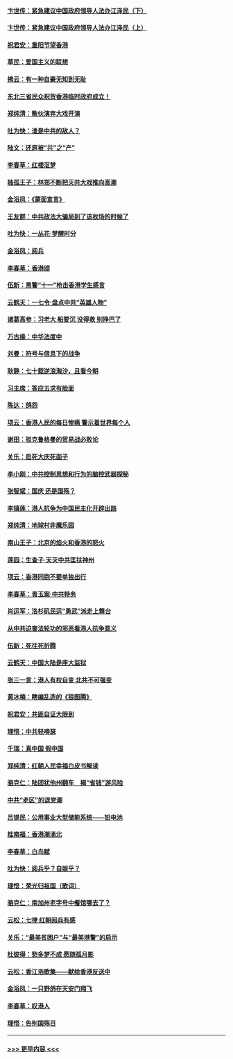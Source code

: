 #### [卞世传：紧急建议中国政府领导人法办江泽民（下）](../pages/nsc993/n11573390.md?t=10080133) 
#### [卞世传：紧急建议中国政府领导人法办江泽民（上）](../pages/nsc993/n11573208.md?t=10080133) 
#### [祝君安：重阳节望香港](../pages/nsc993/n11573190.md?t=10080133) 
#### [草民：爱国主义的联想](../pages/nsc993/n11572333.md?t=10080133) 
#### [拂云：有一种自豪无知到无耻](../pages/nsc993/n11572006.md?t=10080133) 
#### [东北三省民众祝贺香港临时政府成立！](../pages/nsc993/n11571215.md?t=10080133) 
#### [郑纯清：散伙演弃大戏开演](../pages/nsc993/n11570826.md?t=10080133) 
#### [吐为快：谁是中共的敌人？](../pages/nsc993/n11570817.md?t=10080133) 
#### [陆文：还原被“共”之“产”](../pages/nsc993/n11570798.md?t=10080133) 
#### [李春草：红楼沤梦](../pages/nsc993/n11569673.md?t=10080133) 
#### [独孤王子：林郑不断把灭共大戏推向高潮](../pages/nsc993/n11569381.md?t=10080133) 
#### [金浴凤：《蒙面宣言》](../pages/nsc993/n11569368.md?t=10080133) 
#### [王友群：中共政法大骗局到了该收场的时候了](../pages/nsc993/n11568940.md?t=10080133) 
#### [吐为快：一丛花‧梦醒时分](../pages/nsc993/n11567491.md?t=10080133) 
#### [金浴凤：阅兵](../pages/nsc993/n11567454.md?t=10080133) 
#### [李春草：香港颂](../pages/nsc993/n11567444.md?t=10080133) 
#### [伍新：黑警“十一”枪击香港学生感言](../pages/nsc993/n11567426.md?t=10080133) 
#### [云鹤天：一七令‧盘点中共“英雄人物”](../pages/nsc993/n11567091.md?t=10080133) 
#### [诸葛高参：习老大 船要沉 没得救 别挣巴了](../pages/nsc993/n11566976.md?t=10080133) 
#### [万古缘：中华法度中](../pages/nsc993/n11566726.md?t=10080133) 
#### [刘曼：符号与信息下的战争](../pages/nsc993/n11564655.md?t=10080133) 
#### [耿静：七十载逆浪淘沙，且看今朝](../pages/nsc993/n11564520.md?t=10080133) 
#### [习主席：答应五求有脸面](../pages/nsc993/n11563953.md?t=10080133) 
#### [陈达：鸽怨](../pages/nsc993/n11561879.md?t=10080133) 
#### [项云：香港人民的每日惨痛  警示着世界每个人](../pages/nsc993/n11559273.md?t=10080133) 
#### [谢田：驳克鲁格曼的贸易战必败论](../pages/nsc993/n11555840.md?t=10080133) 
#### [关乐：启死大庆死面子](../pages/nsc993/n11556823.md?t=10080133) 
#### [李小刚：中共控制思想和行为的脑控武器探秘](../pages/nsc993/n11556776.md?t=10080133) 
#### [张智斌：国庆  还是国殇？](../pages/nsc993/n11556617.md?t=10080133) 
#### [李镇莲：港人抗争为中国民主化开辟出路](../pages/nsc993/n11556570.md?t=10080133) 
#### [郑纯清：地球村非魔乐园](../pages/nsc993/n11555415.md?t=10080133) 
#### [南山王子：北京的焰火和香港的怒火](../pages/nsc993/n11555318.md?t=10080133) 
#### [莲园：生查子·天灭中共匡扶神州](../pages/nsc993/n11555302.md?t=10080133) 
#### [项云：香港同胞不要单独出行](../pages/nsc993/n11555276.md?t=10080133) 
#### [李春草：青玉案‧中共特务](../pages/nsc993/n11552356.md?t=10080133) 
#### [肖运军：洛杉矶民运“勇武”派走上舞台](../pages/nsc993/n11551595.md?t=10080133) 
#### [从中共迫害法轮功的邪恶看港人抗争意义](../pages/nsc993/n11540858.md?t=10080133) 
#### [伍新：死往死折腾](../pages/nsc993/n11550174.md?t=10080133) 
#### [云鹤天：中国大陆是座大监狱](../pages/nsc993/n11550155.md?t=10080133) 
#### [张三一言：港人有权自变 北共不可强变](../pages/nsc993/n11550132.md?t=10080133) 
#### [黄冰楠：瞎编乱造的《狼图腾》](../pages/nsc993/n11550082.md?t=10080133) 
#### [祝君安：共匪自证大限到](../pages/nsc993/n11550041.md?t=10080133) 
#### [理悟：中共轻嘚瑟](../pages/nsc993/n11547978.md?t=10080133) 
#### [千瑞：真中国 假中国](../pages/nsc993/n11547865.md?t=10080133) 
#### [郑纯清：红朝人民幸福白皮书解读](../pages/nsc993/n11547499.md?t=10080133) 
#### [骆克仁：陆团犹他州翻车　揭“省钱”游风险](../pages/nsc993/n11546977.md?t=10080133) 
#### [中共“老区”的退党潮](../pages/nsc993/n11545995.md?t=10080133) 
#### [吕锡民：公用事业大型储能系统——铅电池](../pages/nsc993/n11545701.md?t=10080133) 
#### [桂南福：香港潮涌北](../pages/nsc993/n11545682.md?t=10080133) 
#### [李春草：白鸟赋](../pages/nsc993/n11545663.md?t=10080133) 
#### [吐为快：阅兵乎？自娱乎？](../pages/nsc993/n11545625.md?t=10080133) 
#### [理悟：荣光归祖国（歌词）](../pages/nsc993/n11545616.md?t=10080133) 
#### [骆克仁：南加州老字号中餐馆哪去了？](../pages/nsc993/n11545120.md?t=10080133) 
#### [云松：七律 红朝阅兵有感](../pages/nsc993/n11542394.md?t=10080133) 
#### [关乐：“最美贫困户”与“最美港警”的启示](../pages/nsc993/n11542252.md?t=10080133) 
#### [杜彼得：愁多梦不成 愿随孤月影](../pages/nsc993/n11540296.md?t=10080133) 
#### [云松：香江浩歌集——献给香港反送中](../pages/nsc993/n11540149.md?t=10080133) 
#### [金浴凤：一只野鸽在天安门翔飞](../pages/nsc993/n11540280.md?t=10080133) 
#### [李春草：叹港人](../pages/nsc993/n11540119.md?t=10080133) 
#### [理悟：告别国殇日](../pages/nsc993/n11539610.md?t=10080133) 

----
#### [ >>> 更早内容 <<< ](../indexes/nsc993-earlier.md)
